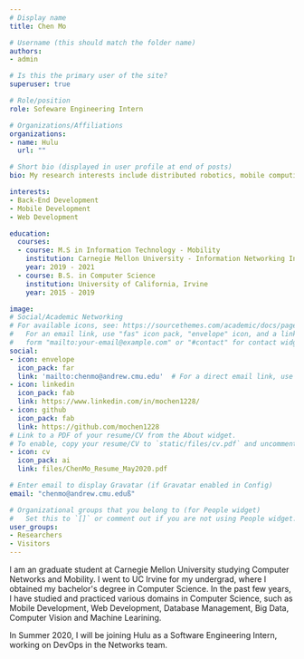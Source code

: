 ```yaml
---
# Display name
title: Chen Mo

# Username (this should match the folder name)
authors:
- admin

# Is this the primary user of the site?
superuser: true

# Role/position
role: Sofeware Engineering Intern

# Organizations/Affiliations
organizations:
- name: Hulu
  url: ""

# Short bio (displayed in user profile at end of posts)
bio: My research interests include distributed robotics, mobile computing and programmable matter.

interests:
- Back-End Development
- Mobile Development
- Web Development

education:
  courses:
  - course: M.S in Information Technology - Mobility
    institution: Carnegie Mellon University - Information Networking Institute
    year: 2019 - 2021
  - course: B.S. in Computer Science
    institution: University of California, Irvine
    year: 2015 - 2019

image:
# Social/Academic Networking
# For available icons, see: https://sourcethemes.com/academic/docs/page-builder/#icons
#   For an email link, use "fas" icon pack, "envelope" icon, and a link in the
#   form "mailto:your-email@example.com" or "#contact" for contact widget.
social:
- icon: envelope
  icon_pack: far
  link: 'mailto:chenmo@andrew.cmu.edu'  # For a direct email link, use "mailto:test@example.org".
- icon: linkedin
  icon_pack: fab
  link: https://www.linkedin.com/in/mochen1228/
- icon: github
  icon_pack: fab
  link: https://github.com/mochen1228
# Link to a PDF of your resume/CV from the About widget.
# To enable, copy your resume/CV to `static/files/cv.pdf` and uncomment the lines below.
- icon: cv
  icon_pack: ai
  link: files/ChenMo_Resume_May2020.pdf

# Enter email to display Gravatar (if Gravatar enabled in Config)
email: "chenmo@andrew.cmu.eduß"

# Organizational groups that you belong to (for People widget)
#   Set this to `[]` or comment out if you are not using People widget.
user_groups:
- Researchers
- Visitors
---
```


I am an graduate student at Carnegie Mellon University studying Computer Networks and Mobility. I went to UC Irvine for my undergrad, where I obtained my bachelor's degree in Computer Science. In the past few years, I have studied and practiced various domains in Computer Science, such as Mobile Development, Web Development, Database Management, Big Data, Computer Vision and Machine Learining. 

In Summer 2020, I will be joining Hulu as a Software Engineering Intern, working on DevOps in the Networks team.